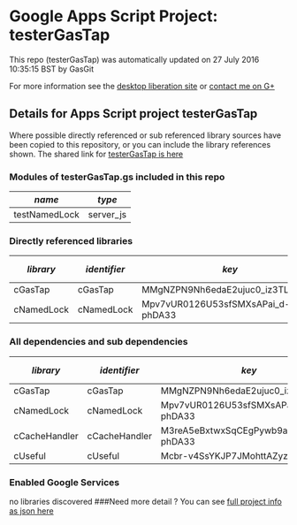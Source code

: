 # Google Apps Script Project: testerGasTap
This repo (testerGasTap) was automatically updated on 27 July 2016 10:35:15 BST by GasGit

For more information see the [desktop liberation site](http://ramblings.mcpher.com/Home/excelquirks/drivesdk/gettinggithubready "desktop liberation") or [contact me on G+](https://plus.google.com/+BruceMcpherson "Bruce McPherson - GDE")
## Details for Apps Script project testerGasTap
Where possible directly referenced or sub referenced library sources have been copied to this repository, or you can include the library references shown. 
The shared link for [testerGasTap is here](https://script.google.com/d/1a9Z8prdJ8aKxa54x7ARvqJOd9YilEGvX8VeQEOORDQi2srKxBWFvtQej/edit?usp=sharing "open in the GAS IDE")

### Modules of testerGasTap.gs included in this repo
*name*|*type*
--- | --- 
testNamedLock| server_js
### Directly referenced libraries
*library*|*identifier*|*key*|*version*|*dev mode*|*source*|
--- | --- | --- | --- | --- | --- 
cGasTap| cGasTap|MMgNZPN9Nh6edaE2ujuc0_iz3TLx7pV4j|unknown|no|[here](libraries/cGasTap "library source")
cNamedLock| cNamedLock|Mpv7vUR0126U53sfSMXsAPai_d-phDA33|15|no|[here](libraries/cNamedLock "library source")
### All dependencies and sub dependencies
*library*|*identifier*|*key*|*version*|*dev mode*|*source*|
--- | --- | --- | --- | --- | --- 
cGasTap| cGasTap|MMgNZPN9Nh6edaE2ujuc0_iz3TLx7pV4j|unknown|no|[here](libraries/cGasTap "library source")
cNamedLock| cNamedLock|Mpv7vUR0126U53sfSMXsAPai_d-phDA33|15|no|[here](libraries/cNamedLock "library source")
cCacheHandler| cCacheHandler|M3reA5eBxtwxSqCEgPywb9ai_d-phDA33|15|no|[here](libraries/cCacheHandler "library source")
cUseful| cUseful|Mcbr-v4SsYKJP7JMohttAZyz3TLx7pV4j|32|no|[here](libraries/cUseful "library source")
### Enabled Google Services
no libraries discovered
###Need more detail ?
You can see [full project info as json here](info.json)
